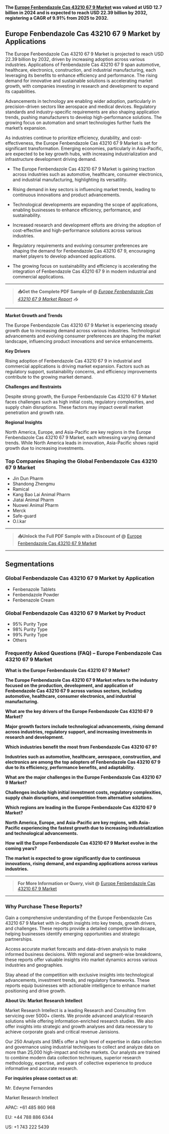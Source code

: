 <p><strong>The <a href="https://www.marketresearchintellect.com/download-sample/?rid=224496&amp;utm_source=Pulse-April-Europe&amp;utm_medium=852">Europe Fenbendazole Cas 43210 67 9 Market</a> was valued at USD 12.7 billion in 2024 and is expected to reach USD 22.39 billion by 2032, registering a CAGR of 9.91% from 2025 to 2032.</strong></p><h2>Europe Fenbendazole Cas 43210 67 9 Market by Applications&nbsp;</h2><p><p>The Europe Fenbendazole Cas 43210 67 9 Market is projected to reach USD 22.39 billion by 2032, driven by increasing adoption across various industries. Applications of Fenbendazole Cas 43210 67 9 span automotive, healthcare, electronics, construction, and industrial manufacturing, each leveraging its benefits to enhance efficiency and performance. The rising demand for innovative and sustainable solutions is accelerating market growth, with companies investing in research and development to expand its capabilities.</p><p>Advancements in technology are enabling wider adoption, particularly in precision-driven sectors like aerospace and medical devices. Regulatory standards and industry-specific requirements are also shaping application trends, pushing manufacturers to develop high-performance solutions. The growing focus on automation and smart technologies further fuels the market&rsquo;s expansion.</p><p>As industries continue to prioritize efficiency, durability, and cost-effectiveness, the Europe Fenbendazole Cas 43210 67 9 Market is set for significant transformation. Emerging economies, particularly in Asia-Pacific, are expected to be key growth hubs, with increasing industrialization and infrastructure development driving demand.</p></p><ul><li><p>The Europe Fenbendazole Cas 43210 67 9 Market is gaining traction across industries such as automotive, healthcare, consumer electronics, and industrial manufacturing, highlighting its versatility.</p></li><li><p>Rising demand in key sectors is influencing market trends, leading to continuous innovations and product advancements.</p></li><li><p>Technological developments are expanding the scope of applications, enabling businesses to enhance efficiency, performance, and sustainability.</p></li><li><p>Increased research and development efforts are driving the adoption of cost-effective and high-performance solutions across various industries.</p></li><li><p>Regulatory requirements and evolving consumer preferences are shaping the demand for Fenbendazole Cas 43210 67 9, encouraging market players to develop advanced applications.</p></li><li><p>The growing focus on sustainability and efficiency is accelerating the integration of Fenbendazole Cas 43210 67 9 in modern industrial and commercial applications.</p></li></ul><hr /><blockquote><p><strong><span class="font-[700]">📥Get the Complete PDF Sample of @ </span></strong><em><span class="font-[700]"><a href="https://www.marketresearchintellect.com/download-sample/?rid=224496&amp;utm_source=Pulse-April-Europe&amp;utm_medium=852" target="_blank" data-tracking-control-name="article-ssr-frontend-pulse_little-text-block" data-tracking-will-navigate="" data-test-link="">Europe Fenbendazole Cas 43210 67 9 Market Report</a>&nbsp;📥</span></em></p></blockquote><hr /><p class="" data-start="77" data-end="360"><strong data-start="77" data-end="105">Market Growth and Trends</strong></p><p class="" data-start="77" data-end="360">The Europe Fenbendazole Cas 43210 67 9 Market is experiencing steady growth due to increasing demand across various industries. Technological advancements and evolving consumer preferences are shaping the market landscape, influencing product innovations and service enhancements.</p><p class="" data-start="362" data-end="606"><strong data-start="362" data-end="377">Key Drivers</strong></p><p class="" data-start="362" data-end="606">Rising adoption of Fenbendazole Cas 43210 67 9 in industrial and commercial applications is driving market expansion. Factors such as regulatory support, sustainability concerns, and efficiency improvements contribute to the growing market demand.</p><p class="" data-start="608" data-end="849"><strong data-start="608" data-end="637">Challenges and Restraints</strong></p><p class="" data-start="608" data-end="849">Despite strong growth, the Europe Fenbendazole Cas 43210 67 9 Market faces challenges such as high initial costs, regulatory complexities, and supply chain disruptions. These factors may impact overall market penetration and growth rate.</p><p class="" data-start="851" data-end="1095"><strong data-start="851" data-end="872">Regional Insights</strong></p><p class="" data-start="851" data-end="1095">North America, Europe, and Asia-Pacific are key regions in the Europe Fenbendazole Cas 43210 67 9 Market, each witnessing varying demand trends. While North America leads in innovation, Asia-Pacific shows rapid growth due to increasing investments.</p><p><h3>Top Companies Shaping the Global Fenbendazole Cas 43210 67 9 Market </h3><ul><li>Jin Dun Pharm</li><li>Shandong Zhengmu</li><li>Ramical</li><li>Kang Bao Lai Animal Pharm</li><li>Jiatai Animal Pharm</li><li>Nuowei Animal Pharm</li><li>Merck</li><li>Safe-guard</li><li>O.l.kar</li></ul></p><hr /><blockquote><p><strong>📥Unlock the Full PDF Sample with a Discount of @</strong> <a href="https://www.marketresearchintellect.com/ask-for-discount/?rid=224496&amp;utm_source=Pulse-April-Europe&amp;utm_medium=852">Europe Fenbendazole Cas 43210 67 9 Market</a></p></blockquote><hr /><p><h2>Segmentations</h2><h3>Global Fenbendazole Cas 43210 67 9 Market by Application</h3><ul><li>Fenbenazole Tablets</li><li>Fenbendazole Powder</li><li>Fenbenazole Cream</li></ul><h3>Global Fenbendazole Cas 43210 67 9 Market by Product</h3><ul><li>95% Purity Type</li><li>98% Purity Type</li><li>99% Purity Type</li><li>Others</li></ul></p><h3><strong>Frequently Asked Questions (FAQ) &ndash; Europe Fenbendazole Cas 43210 67 9 Market</strong></h3><p><strong>What is the Europe Fenbendazole Cas 43210 67 9 Market?</strong></p><p><strong>The Europe Fenbendazole Cas 43210 67 9 Market refers to the industry focused on the production, development, and application of Fenbendazole Cas 43210 67 9 across various sectors, including automotive, healthcare, consumer electronics, and industrial manufacturing.</strong></p><p><strong>What are the key drivers of the Europe Fenbendazole Cas 43210 67 9 Market?</strong></p><p><strong>Major growth factors include technological advancements, rising demand across industries, regulatory support, and increasing investments in research and development.</strong></p><p><strong>Which industries benefit the most from Fenbendazole Cas 43210 67 9?</strong></p><p><strong>Industries such as automotive, healthcare, aerospace, construction, and electronics are among the top adopters of Fenbendazole Cas 43210 67 9 due to its efficiency, performance benefits, and adaptability.</strong></p><p><strong>What are the major challenges in the Europe Fenbendazole Cas 43210 67 9 Market?</strong></p><p><strong>Challenges include high initial investment costs, regulatory complexities, supply chain disruptions, and competition from alternative solutions.</strong></p><p><strong>Which regions are leading in the Europe Fenbendazole Cas 43210 67 9 Market?</strong></p><p><strong>North America, Europe, and Asia-Pacific are key regions, with Asia-Pacific experiencing the fastest growth due to increasing industrialization and technological advancements.</strong></p><p><strong>How will the Europe Fenbendazole Cas 43210 67 9 Market evolve in the coming years?</strong></p><p><strong>The market is expected to grow significantly due to continuous innovations, rising demand, and expanding applications across various industries.</strong></p><hr /><blockquote><p><span class="font-[700]"><strong>For More Information or Query, visit&nbsp;@</strong>&nbsp;</span><span class="font-[700]"><a href="https://www.marketresearchintellect.com/product/global-fenbendazole-cas-43210-67-9-market-size-and-forcast/?utm_source=Linkedin&utm_medium=852" target="_blank" data-tracking-control-name="article-ssr-frontend-pulse_little-text-block" data-tracking-will-navigate="" data-test-link="">Europe Fenbendazole Cas 43210 67 9 Market</a></span></p></blockquote><hr /><h3><strong data-start="0" data-end="31">Why Purchase These Reports?</strong></h3><p class="" data-start="35" data-end="297">Gain a comprehensive understanding of the Europe Fenbendazole Cas 43210 67 9 Market with in-depth insights into key trends, growth drivers, and challenges. These reports provide a detailed competitive landscape, helping businesses identify emerging opportunities and strategic partnerships.</p><p class="" data-start="299" data-end="540">Access accurate market forecasts and data-driven analysis to make informed business decisions. With regional and segment-wise breakdowns, these reports offer valuable insights into market dynamics across various industries and geographies.</p><p class="" data-start="542" data-end="784">Stay ahead of the competition with exclusive insights into technological advancements, investment trends, and regulatory frameworks. These reports equip businesses with actionable intelligence to enhance market positioning and drive growth.</p><p><strong><span class="font-[700]">About Us: Market Research Intellect</span></strong></p><p><span class="">Market Research Intellect is a leading Research and Consulting firm servicing over 5000+ clients. We provide advanced analytical research solutions while offering information-enriched research studies.&nbsp;</span>We also offer insights into strategic and growth analyses and data necessary to achieve corporate goals and critical revenue Janisions.</p><p><span class="">Our 250 Analysts and SMEs offer a high level of expertise in data collection and governance using industrial techniques to collect and analyze data on more than 25,000 high-impact and niche markets. Our analysts are trained to combine modern data collection techniques, superior research methodology, expertise, and years of collective experience to produce informative and accurate research.</span></p><p><strong>For inquiries please contact us at:</strong></p><p>Mr. Edwyne Fernandes</p><p>Market Research Intellect</p><p>APAC: +61 485 860 968</p><p>EU: +44 788 886 6344</p><p>US: +1 743 222 5439</p>